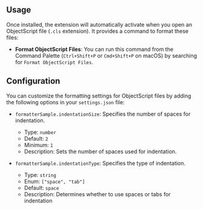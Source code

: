 
## Usage

Once installed, the extension will automatically activate when you open an ObjectScript file (`.cls` extension). It provides a command to format these files:

- **Format ObjectScript Files**: You can run this command from the Command Palette (`Ctrl+Shift+P` or `Cmd+Shift+P` on macOS) by searching for `Format ObjectScript Files`.

## Configuration

You can customize the formatting settings for ObjectScript files by adding the following options in your `settings.json` file:

- `formatterSample.indentationSize`: Specifies the number of spaces for indentation.
  - Type: `number`
  - Default: `2`
  - Minimum: `1`
  - Description: Sets the number of spaces used for indentation.

- `formatterSample.indentationType`: Specifies the type of indentation.
  - Type: `string`
  - Enum: `["space", "tab"]`
  - Default: `space`
  - Description: Determines whether to use spaces or tabs for indentation